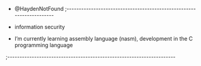 + @HaydenNotFound
;---------------------------------------------------------------------

+ information security
+ I’m currently learning assembly language (nasm), development in the C programming language
  
;---------------------------------------------------------------------

